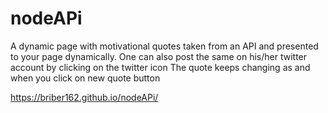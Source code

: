 # nodeAPi

A dynamic page with motivational quotes taken from an API and presented to your page dynamically.
One can also post the same on his/her twitter account by clicking on the twitter icon
The quote keeps changing as and when you click on new quote button 


https://briber162.github.io/nodeAPi/
